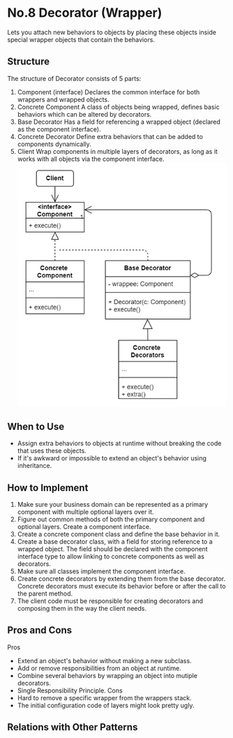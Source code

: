 # No.8 Decorator (Wrapper)
Lets you attach new behaviors to objects by placing these objects inside special wrapper objects that contain the behaviors.

## Structure
The structure of Decorator consists of 5 parts:
1. Component (interface)
  Declares the common interface for both wrappers and wrapped objects.
2. Concrete Component
  A class of objects being wrapped, defines basic behaviors which can be altered by decorators.
3. Base Decorator
  Has a field for referencing a wrapped object (declared as the component interface).
4. Concrete Decorator
  Define extra behaviors that can be added to components dynamically.
5. Client
  Wrap components in multiple layers of decorators, as long as it works with all objects via the component interface.
![avatar](structure.png)

## When to Use
- Assign extra behaviors to objects at runtime without breaking the code that uses these objects.
- If it's awkward or impossible to extend an object's behavior using inheritance.

## How to Implement
1. Make sure your business domain can be represented as a primary component with multiple optional layers over it.
2. Figure out common methods of both the primary component and optional layers. Create a component interface.
3. Create a concrete component class and define the base behavior in it.
4. Create a base decorator class, with a field for storing reference to a wrapped object. The field should be declared with the component interface type to allow linking to concrete components as well as decorators.
5. Make sure all classes implement the component interface.
6. Create concrete decorators by extending them from the base decorator. Concrete decorators must execute its behavior before or after the call to the parent method.
7. The client code must be responsible for creating decorators and composing them in the way the client needs.

## Pros and Cons
Pros
- Extend an object's behavior without making a new subclass.
- Add or remove responsibilities from an object at runtime.
- Combine several behaviors by wrapping an object into mutiple decorators.
- Single Responsibility Principle.
Cons
- Hard to remove a specific wrapper from the wrappers stack.
- The initial configuration code of layers might look pretty ugly.

## Relations with Other Patterns
